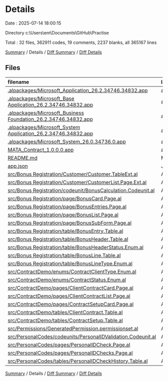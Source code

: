 # Details

Date : 2025-07-14 18:00:15

Directory c:\\Users\\em\\Documents\\GitHub\\Practise

Total : 32 files,  362911 codes, 19 comments, 2237 blanks, all 365167 lines

[Summary](results.md) / Details / [Diff Summary](diff.md) / [Diff Details](diff-details.md)

## Files
| filename | language | code | comment | blank | total |
| :--- | :--- | ---: | ---: | ---: | ---: |
| [.alpackages/Microsoft\_Application\_26.2.34746.34832.app](/.alpackages/Microsoft_Application_26.2.34746.34832.app) | alapp | 230 | 0 | 2 | 232 |
| [.alpackages/Microsoft\_Base Application\_26.2.34746.34832.app](/.alpackages/Microsoft_Base%20Application_26.2.34746.34832.app) | alapp | 267,847 | 0 | 1,545 | 269,392 |
| [.alpackages/Microsoft\_Business Foundation\_26.2.34746.34832.app](/.alpackages/Microsoft_Business%20Foundation_26.2.34746.34832.app) | alapp | 4,447 | 0 | 43 | 4,490 |
| [.alpackages/Microsoft\_System Application\_26.2.34746.34832.app](/.alpackages/Microsoft_System%20Application_26.2.34746.34832.app) | alapp | 64,725 | 0 | 374 | 65,099 |
| [.alpackages/Microsoft\_System\_26.0.34736.0.app](/.alpackages/Microsoft_System_26.0.34736.0.app) | alapp | 24,234 | 0 | 137 | 24,371 |
| [MATA\_Contract\_1.0.0.0.app](/MATA_Contract_1.0.0.0.app) | alapp | 178 | 0 | 0 | 178 |
| [README.md](/README.md) | Markdown | 1 | 0 | 0 | 1 |
| [app.json](/app.json) | JSON | 32 | 0 | 0 | 32 |
| [src/Bonus Registration/Customer/Customer.TableExt.al](/src/Bonus%20Registration/Customer/Customer.TableExt.al) | AL | 26 | 0 | 4 | 30 |
| [src/Bonus Registration/Customer/CustomerList.Page.Ext.al](/src/Bonus%20Registration/Customer/CustomerList.Page.Ext.al) | AL | 31 | 0 | 2 | 33 |
| [src/Bonus Registration/codeunit/BonusCalculation.Codeunit.al](/src/Bonus%20Registration/codeunit/BonusCalculation.Codeunit.al) | AL | 65 | 2 | 16 | 83 |
| [src/Bonus Registration/page/BonusCard.Page.al](/src/Bonus%20Registration/page/BonusCard.Page.al) | AL | 75 | 0 | 3 | 78 |
| [src/Bonus Registration/page/BonusEntries.Page.al](/src/Bonus%20Registration/page/BonusEntries.Page.al) | AL | 66 | 0 | 8 | 74 |
| [src/Bonus Registration/page/BonusList.Page.al](/src/Bonus%20Registration/page/BonusList.Page.al) | AL | 59 | 0 | 2 | 61 |
| [src/Bonus Registration/page/BonusSubForm.Page.al](/src/Bonus%20Registration/page/BonusSubForm.Page.al) | AL | 45 | 0 | 6 | 51 |
| [src/Bonus Registration/table/BonusEntry.Table.al](/src/Bonus%20Registration/table/BonusEntry.Table.al) | AL | 74 | 1 | 14 | 89 |
| [src/Bonus Registration/table/BonusHeader.Table.al](/src/Bonus%20Registration/table/BonusHeader.Table.al) | AL | 76 | 0 | 7 | 83 |
| [src/Bonus Registration/table/BonusHeaderStatus.Enum.al](/src/Bonus%20Registration/table/BonusHeaderStatus.Enum.al) | AL | 12 | 0 | 1 | 13 |
| [src/Bonus Registration/table/BonusLine.Table.al](/src/Bonus%20Registration/table/BonusLine.Table.al) | AL | 64 | 0 | 9 | 73 |
| [src/Bonus Registration/table/BonusLineType.Enum.al](/src/Bonus%20Registration/table/BonusLineType.Enum.al) | AL | 12 | 0 | 1 | 13 |
| [src/ContractDemo/enums/ContractClientType.Enum.al](/src/ContractDemo/enums/ContractClientType.Enum.al) | AL | 12 | 0 | 1 | 13 |
| [src/ContractDemo/enums/ContractStatus.Enum.al](/src/ContractDemo/enums/ContractStatus.Enum.al) | AL | 12 | 0 | 1 | 13 |
| [src/ContractDemo/pages/ClientContractCard.Page.al](/src/ContractDemo/pages/ClientContractCard.Page.al) | AL | 98 | 7 | 11 | 116 |
| [src/ContractDemo/pages/ClientContractList.Page.al](/src/ContractDemo/pages/ClientContractList.Page.al) | AL | 93 | 0 | 7 | 100 |
| [src/ContractDemo/pages/ContractSetupCard.Page.al](/src/ContractDemo/pages/ContractSetupCard.Page.al) | AL | 25 | 0 | 7 | 32 |
| [src/ContractDemo/tables/ClientContract.Table.al](/src/ContractDemo/tables/ClientContract.Table.al) | AL | 97 | 0 | 8 | 105 |
| [src/ContractDemo/tables/ContractSetup.Table.al](/src/ContractDemo/tables/ContractSetup.Table.al) | AL | 41 | 0 | 5 | 46 |
| [src/Permissions/GeneratedPermission.permissionset.al](/src/Permissions/GeneratedPermission.permissionset.al) | AL | 9 | 0 | 0 | 9 |
| [src/PersonalCodes/codeunits/PersonalIDValidation.Codeunit.al](/src/PersonalCodes/codeunits/PersonalIDValidation.Codeunit.al) | AL | 57 | 9 | 8 | 74 |
| [src/PersonalCodes/pages/PersonalIDCheck.Page.al](/src/PersonalCodes/pages/PersonalIDCheck.Page.al) | AL | 52 | 0 | 6 | 58 |
| [src/PersonalCodes/pages/PersonalIDChecks.Page.al](/src/PersonalCodes/pages/PersonalIDChecks.Page.al) | AL | 75 | 0 | 5 | 80 |
| [src/PersonalCodes/tables/PersonalIDCheckHistory.Table.al](/src/PersonalCodes/tables/PersonalIDCheckHistory.Table.al) | AL | 41 | 0 | 4 | 45 |

[Summary](results.md) / Details / [Diff Summary](diff.md) / [Diff Details](diff-details.md)